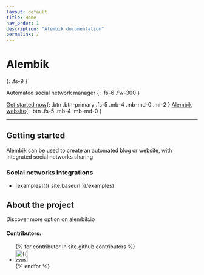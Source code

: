 ```yaml
---
layout: default
title: Home
nav_order: 1
description: "Alembik documentation"
permalink: /
---
```


# Alembik
{: .fs-9 }

Automated social network manager
{: .fs-6 .fw-300 }

[Get started now](#getting-started){: .btn .btn-primary .fs-5 .mb-4 .mb-md-0 .mr-2 } [Alembik website](#){: .btn .fs-5 .mb-4 .mb-md-0 }

---

## Getting started

Alembik can be used to create an automated blog or website, with integrated social networks sharing

### Social networks integrations

- [examples]({{ site.baseurl }}/examples)

## About the project

Discover more option on alembik.io

#### Contributors:

<ul class="list-style-none">
{% for contributor in site.github.contributors %}
  <li class="d-inline-block mr-1">
     <a href="{{ contributor.html_url }}"><img src="{{ contributor.avatar_url }}" width="32" height="32" alt="{{ contributor.login }}"/></a>
  </li>
{% endfor %}
</ul>
